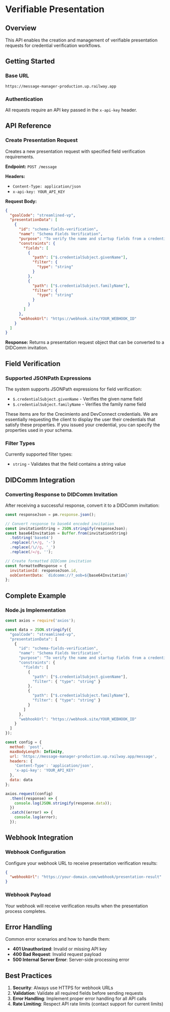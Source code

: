 # Verifiable Presentation

## Overview

This API enables the creation and management of verifiable presentation requests for credential verification workflows.

## Getting Started

### Base URL
```
https://message-manager-production.up.railway.app
```

### Authentication
All requests require an API key passed in the `x-api-key` header.

## API Reference

### Create Presentation Request

Creates a new presentation request with specified field verification requirements.

**Endpoint:** `POST /message`

**Headers:**
- `Content-Type: application/json`
- `x-api-key: YOUR_API_KEY`

**Request Body:**

```json
{
  "goalCode": "streamlined-vp",
  "presentationData": [
    {
      "id": "schema-fields-verification",
      "name": "Schema Fields Verification",
      "purpose": "To verify the name and startup fields from a credential.",
      "constraints": {
        "fields": [
          {
            "path": ["$.credentialSubject.givenName"],
            "filter": {
              "type": "string"
            }
          },
          {
            "path": ["$.credentialSubject.familyName"],
            "filter": {
              "type": "string"
            }
          }
        ]
      },
      "webhookUrl": "https://webhook.site/YOUR_WEBHOOK_ID"
    }
  ]
}
```

**Response:**
Returns a presentation request object that can be converted to a DIDComm invitation.

## Field Verification

### Supported JSONPath Expressions

The system supports JSONPath expressions for field verification:

- `$.credentialSubject.givenName` - Verifies the given name field
- `$.credentialSubject.familyName` - Verifies the family name field

These items are for the Crecimiento and DevConnect credentials. We are essentially requesting the client to display the user their credentials that satisfy these properties. If you issued your credential, you can specify the properties used in your schema.

### Filter Types

Currently supported filter types:
- `string` - Validates that the field contains a string value

## DIDComm Integration

### Converting Response to DIDComm Invitation

After receiving a successful response, convert it to a DIDComm invitation:

```javascript
const responseJson = pm.response.json();

// Convert response to base64 encoded invitation
const invitationString = JSON.stringify(responseJson);
const base64Invitation = Buffer.from(invitationString)
  .toString('base64')
  .replace(/\+/g, '-')
  .replace(/\//g, '_')
  .replace(/=/g, '');

// Create formatted DIDComm invitation
const formattedResponse = {
  invitationId: responseJson.id,
  oobContentData: `didcomm://?_oob=${base64Invitation}`
};
```

## Complete Example

### Node.js Implementation

```javascript
const axios = require('axios');

const data = JSON.stringify({
  "goalCode": "streamlined-vp",
  "presentationData": [
    {
      "id": "schema-fields-verification",
      "name": "Schema Fields Verification",
      "purpose": "To verify the name and startup fields from a credential.",
      "constraints": {
        "fields": [
          {
            "path": ["$.credentialSubject.givenName"],
            "filter": { "type": "string" }
          },
          {
            "path": ["$.credentialSubject.familyName"],
            "filter": { "type": "string" }
          }
        ]
      },
      "webhookUrl": "https://webhook.site/YOUR_WEBHOOK_ID"
    }
  ]
});

const config = {
  method: 'post',
  maxBodyLength: Infinity,
  url: 'https://message-manager-production.up.railway.app/message',
  headers: { 
    'Content-Type': 'application/json', 
    'x-api-key': 'YOUR_API_KEY'
  },
  data: data
};

axios.request(config)
  .then((response) => {
    console.log(JSON.stringify(response.data));
  })
  .catch((error) => {
    console.log(error);
  });
```

## Webhook Integration

### Webhook Configuration

Configure your webhook URL to receive presentation verification results:

```json
{
  "webhookUrl": "https://your-domain.com/webhook/presentation-result"
}
```

### Webhook Payload

Your webhook will receive verification results when the presentation process completes.

## Error Handling

Common error scenarios and how to handle them:

- **401 Unauthorized**: Invalid or missing API key
- **400 Bad Request**: Invalid request payload
- **500 Internal Server Error**: Server-side processing error

## Best Practices

1. **Security**: Always use HTTPS for webhook URLs
2. **Validation**: Validate all required fields before sending requests
3. **Error Handling**: Implement proper error handling for all API calls
4. **Rate Limiting**: Respect API rate limits (contact support for current limits)